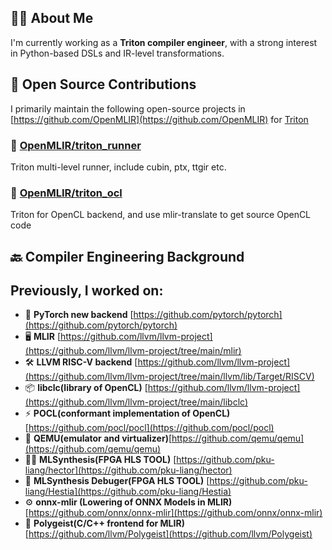 ## 👨‍💻 About Me

I'm currently working as a **Triton compiler engineer**, with a strong interest in Python-based DSLs and IR-level transformations.

## 🧩 Open Source Contributions

I primarily maintain the following open-source projects in [https://github.com/OpenMLIR](https://github.com/OpenMLIR) for [Triton](https://github.com/triton-lang/triton)

### 🔧 [OpenMLIR/triton_runner](https://github.com/OpenMLIR/triton_runner)

Triton multi-level runner, include cubin, ptx, ttgir etc.

### 🚀 [OpenMLIR/triton_ocl](https://github.com/OpenMLIR/triton_ocl)

Triton for OpenCL backend, and use mlir-translate to get source OpenCL code

## 🔙 Compiler Engineering Background

Previously, I worked on:
- 
- 🧠 **PyTorch new backend** [https://github.com/pytorch/pytorch](https://github.com/pytorch/pytorch)
- 🖥️ **MLIR** [https://github.com/llvm/llvm-project](https://github.com/llvm/llvm-project/tree/main/mlir)
- 🛠️ **LLVM RISC-V backend** [https://github.com/llvm/llvm-project](https://github.com/llvm/llvm-project/tree/main/llvm/lib/Target/RISCV)
- 📦 **libclc(library of OpenCL)** [https://github.com/llvm/llvm-project](https://github.com/llvm/llvm-project/tree/main/libclc)
- ⚡ **POCL(conformant implementation of OpenCL)** [https://github.com/pocl/pocl](https://github.com/pocl/pocl)
- 🧩 **QEMU(emulator and virtualizer)**[https://github.com/qemu/qemu](https://github.com/qemu/qemu)
- 🧑‍💻 **MLSynthesis(FPGA HLS TOOL)** [https://github.com/pku-liang/hector](https://github.com/pku-liang/hector)
- 🧪 **MLSynthesis Debuger(FPGA HLS TOOL)** [https://github.com/pku-liang/Hestia](https://github.com/pku-liang/Hestia)
- ⚙️ **onnx-mlir (Lowering of ONNX Models in MLIR)** [https://github.com/onnx/onnx-mlir](https://github.com/onnx/onnx-mlir)
- 🧰 **Polygeist(C/C++ frontend for MLIR)** [https://github.com/llvm/Polygeist](https://github.com/llvm/Polygeist)
